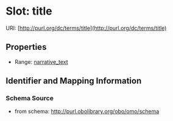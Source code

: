 # Slot: title

URI: [http://purl.org/dc/terms/title](http://purl.org/dc/terms/title)



<!-- no inheritance hierarchy -->


## Properties

 * Range: [narrative_text](narrative_text.md)



## Identifier and Mapping Information







### Schema Source


* from schema: http://purl.obolibrary.org/obo/omo/schema



